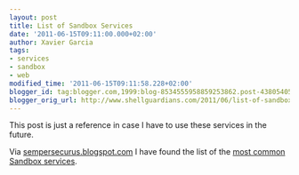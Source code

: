 ```yaml
---
layout: post
title: List of Sandbox Services
date: '2011-06-15T09:11:00.000+02:00'
author: Xavier Garcia
tags:
- services
- sandbox
- web
modified_time: '2011-06-15T09:11:58.228+02:00'
blogger_id: tag:blogger.com,1999:blog-8534555958859253862.post-4380540563533226717
blogger_orig_url: http://www.shellguardians.com/2011/06/list-of-sandbox-services.html
---
```

This post is just a reference in case I have to use these services in the future.

Via [sempersecurus.blogspot.com](http://sempersecurus.blogspot.com/) I have found the list of the [most common Sandbox services](http://sempersecurus.blogspot.com/2011/06/malware-sandbox-services-and-software.html).
